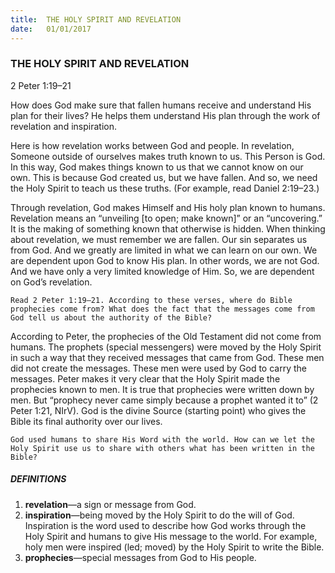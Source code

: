 ```yaml
---
title:  THE HOLY SPIRIT AND REVELATION
date:   01/01/2017
---
```


### THE HOLY SPIRIT AND REVELATION

2 Peter 1:19–21

How does God make sure that fallen humans receive and understand His plan for their lives? He helps them understand His plan through the work of revelation and inspiration. 

Here is how revelation works between God and people. In revelation, Someone outside of ourselves makes truth known to us. This Person is God. In this way, God makes things known to us that we cannot know on our own. This is because God created us, but we have fallen. And so, we need the Holy Spirit to teach us these truths. (For example, read Daniel 2:19–23.)

Through revelation, God makes Himself and His holy plan known to humans. Revelation means an “unveiling [to open; make known]” or an “uncovering.” It is the making of something known that otherwise is hidden. When thinking about revelation, we must remember we are fallen. Our sin separates us from God. And we greatly are limited in what we can learn on our own. We are dependent upon God to know His plan. In other words, we are not God. And we have only a very limited knowledge of Him. So, we are dependent on God’s revelation. 

`Read 2 Peter 1:19–21. According to these verses, where do Bible prophecies come from? What does the fact that the messages come from God tell us about the authority of the Bible?` 

According to Peter, the prophecies of the Old Testament did not come from humans. The prophets (special messengers) were moved by the Holy Spirit in such a way that they received messages that came from God. These men did not create the messages. These men were used by God to carry the messages. Peter makes it very clear that the Holy Spirit made the prophecies known to men. It is true that prophecies were written down by men. But “prophecy never came simply because a prophet wanted it to” (2 Peter 1:21, NIrV). God is the divine Source (starting point) who gives the Bible its final authority over our lives.

`God used humans to share His Word with the world. How can we let the Holy Spirit use us to share with others what has been written in the Bible?` 

##### DEFINITIONS

1.	**revelation**—a sign or message from God.
2.	**inspiration**—being moved by the Holy Spirit to do the will of God. Inspiration is the word used to describe how God works through the Holy Spirit and humans to give His message to the world. For example, holy men were inspired (led; moved) by the Holy Spirit to write the Bible.
3.	**prophecies**—special messages from God to His people.